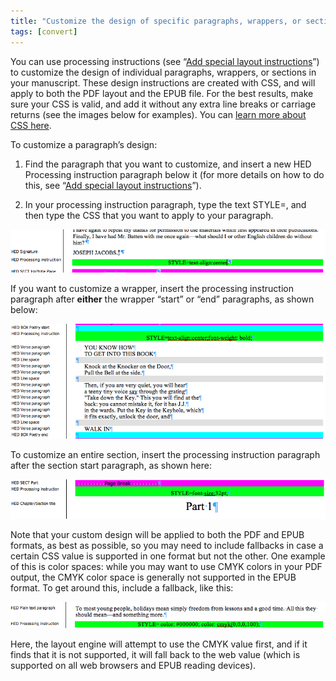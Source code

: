 ```yaml
---
title: "Customize the design of specific paragraphs, wrappers, or sections"
tags: [convert]
---
```

 
<html><body><section data-type="chapter" class="hsecchapter" data-hederis-type="hsecchapter" id="custom-paragraph-design" data-pi-attrs="id: custom-paragraph-design; data-tags: convert;" role="doc-chapter" data-tags="convert" data-author-name=" " data-book-title=" " title="Customize the design of specific paragraphs, wrappers, or sections"><p class="hblkp" data-hederis-type="hblkp" id="p8tFWFAgd">You can use processing instructions (see &#8220;<a href="{% link _docs/custom-design.md %}" data-hederis-type="hspana" id="pXdswteZT"><span class="Hyperlink" data-hederis-type="hspnspan" id="phYR7Ugj1">Add special layout instructions</span></a>&#8221;) to customize the design of individual paragraphs, wrappers, or sections in your manuscript. These design instructions are created with CSS, and will apply to both the PDF layout and the EPUB file. For the best results, make sure your CSS is valid, and add it without any extra line breaks or carriage returns (see the images below for examples). You can <a href="https://developer.mozilla.org/en-US/docs/Web/CSS/Reference" data-hederis-type="hspana" id="pjvTNYbY5"><span class="Hyperlink" data-hederis-type="hspnspan" id="pW1OLpxw9">learn more about CSS here</span></a>.</p><p class="hblkp" data-hederis-type="hblkp" id="pELSCCQbn">To customize a paragraph&#8217;s design:</p><ol class="hwprnumlist" data-hederis-type="hwprnumlist" id="ptVsu6A8T"><li class="hblkoli" data-hederis-type="hblkoli" id="liV6LRBYWZ"><p class="hblkoli" data-hederis-type="hblklip" id="pzJFeE7xI">Find the paragraph that you want to customize, and insert a new HED Processing instruction paragraph below it (for more details on how to do this, see &#8220;<a href="{% link _docs/custom-design.md %}" data-hederis-type="hspana" id="pQpqP835s"><span class="Hyperlink" data-hederis-type="hspnspan" id="pc2IUcEJd">Add special layout instructions</span></a>&#8221;).</p></li><li class="hblkoli" data-hederis-type="hblkoli" id="liaxTOuSHB"><p class="hblkoli" data-hederis-type="hblklip" id="pduVOpIcX">In your processing instruction paragraph, type the text STYLE=, and then type the CSS that you want to apply to your paragraph.</p></li></ol><img data-hederis-type="hblkimg" class="hblkimg" id="pE0rdqgNe" src="/images/pi2.png" data-img-src="/images/pi2.png"/><p class="hblkp" data-hederis-type="hblkp" id="pTRBY5Y9W">If you want to customize a wrapper, insert the processing instruction paragraph after <strong data-hederis-type="hspanstrong" id="pdcfJT3Zl">either</strong> the wrapper &#8220;start&#8221; or &#8220;end&#8221; paragraphs, as shown below: </p><img data-hederis-type="hblkimg" class="hblkimg" id="p25qkGJRL" src="/images/stylepiwrapper.png" data-img-src="/images/stylepiwrapper.png"/><p class="hblkp" data-hederis-type="hblkp" id="pcEbPu9Nf">To customize an entire section, insert the processing instruction paragraph after the section start paragraph, as shown here:</p><img data-hederis-type="hblkimg" class="hblkimg" id="pE9uvWIo5" src="/images/stylepisection.png" data-img-src="/images/stylepisection.png"/><p class="hblkp" data-hederis-type="hblkp" id="pYqei8iMG">Note that your custom design will be applied to both the PDF and EPUB formats, as best as possible, so you may need to include fallbacks in case a certain CSS value is supported in one format but not the other. One example of this is color spaces: while you may want to use CMYK colors in your PDF output, the CMYK color space is generally not supported in the EPUB format. To get around this, include a fallback, like this:</p><img data-hederis-type="hblkimg" class="hblkimg" id="p6Ebc3SQS" src="/images/stylepicolorfallback.png" data-img-src="/images/stylepicolorfallback.png"/><p class="hblkp" data-hederis-type="hblkp" id="pDeM66vDC">Here, the layout engine will attempt to use the CMYK value first, and if it finds that it is not supported, it will fall back to the web value (which is supported on all web browsers and EPUB reading devices).</p></section></body></html>
